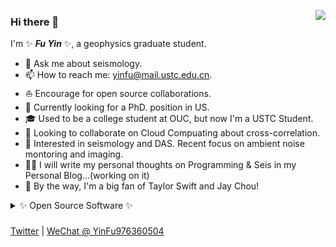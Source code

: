 <!--
<img align="right" 
     src="https://github-readme-stats.vercel.app/api?username=OUCyf&show_icons=true&icon_color=CE1D2D&text_color=718096&bg_color=ffffff&hide_title=true" />
&hide_border=true
-->

<img align="right" 
     src="https://github-readme-stats.vercel.app/api?username=OUCyf&show_icons=true&count_private=true&icon_color=CE1D2D&text_color=718096&bg_color=ffffff" />



### Hi there 👋

I'm ✨ _**Fu Yin**_ ✨, a geophysics graduate student.

- 💬 Ask me about seismology.
- 📫 How to reach me: yinfu@mail.ustc.edu.cn.
- ⛵ Encourage for open source collaborations.
- 🤔 Currently looking for a PhD. position in US.
- 🎓 Used to be a college student at OUC, but now I'm a USTC Student.
- 👯 Looking to collaborate on Cloud Compuating about cross-correlation.
- 🔭 Interested in seismology and DAS. Recent focus on ambient noise montoring and imaging.
- ✍🏻 I will write my personal thoughts on Programming & Seis in my Personal Blog...(working on it)
- 🎵 By the way, I'm a big fan of Taylor Swift and Jay Chou!


<details>
     <summary> ✨ Open Source Software ✨ </summary>
     <br>
<img align="right" 
     src="https://github-readme-stats.vercel.app/api/top-langs?username=OUCyf&layout=compact&count_private=true&icon_color=CE1D2D&text_color=718096&bg_color=ffffff" />
     
[![ReadMe Card](https://github-readme-stats.vercel.app/api/pin/?username=OUCyf&repo=MCMTpy&show_icons=true&theme=solarized-dark&hide_border=true&show_owner=true)](https://github.com/OUCyf/MCMTpy)
     
  
</details>

###
[Twitter](https://twitter.com/Anthony_YFU) | [WeChat @ YinFu976360504](/)


